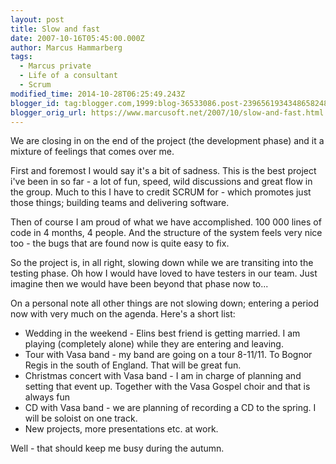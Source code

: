 ```yaml
---
layout: post
title: Slow and fast
date: 2007-10-16T05:45:00.000Z
author: Marcus Hammarberg
tags:
  - Marcus private
  - Life of a consultant
  - Scrum
modified_time: 2014-10-28T06:25:49.243Z
blogger_id: tag:blogger.com,1999:blog-36533086.post-2396561934348658248'
blogger_orig_url: https://www.marcusoft.net/2007/10/slow-and-fast.html
---
```


We are closing in on the end of the project (the development phase) and it a mixture of feelings that comes over me.

First and foremost I would say it's a bit of sadness. This is the best project i've been in so far - a lot of fun, speed, wild discussions and great flow in the group. Much to this I have to credit SCRUM for - which promotes just those things; building teams and delivering software.

Then of course I am proud of what we have accomplished. 100 000 lines of code in 4 months, 4 people. And the structure of the system feels very nice too - the bugs that are found now is quite easy to fix.

So the project is, in all right, slowing down while we are transiting into the testing phase. Oh how I would have loved to have testers in our team. Just imagine then we would have been beyond that phase now to...

On a personal note all other things are not slowing down; entering a period now with very much on the agenda. Here's a short list:

- Wedding in the weekend - Elins best friend is getting married. I am playing (completely alone) while they are entering and leaving.
- Tour with Vasa band - my band are going on a tour 8-11/11. To Bognor Regis in the south of England. That will be great fun.
- Christmas concert with Vasa band - I am in charge of planning and setting that event up. Together with the Vasa Gospel choir and that is always fun
- CD with Vasa band - we are planning of recording a CD to the spring. I will be soloist on one track.
- New projects, more presentations etc. at work.

Well - that should keep me busy during the autumn.

